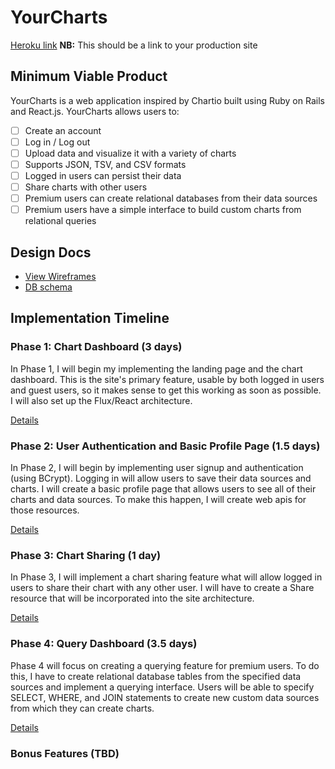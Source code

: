 # YourCharts

[Heroku link][heroku] **NB:** This should be a link to your production site

[heroku]: http://www.herokuapp.com

## Minimum Viable Product

YourCharts is a web application inspired by Chartio built using Ruby on Rails
and React.js. YourCharts allows users to:


- [ ] Create an account
- [ ] Log in / Log out
- [ ] Upload data and visualize it with a variety of charts
- [ ] Supports JSON, TSV, and CSV formats
- [ ] Logged in users can persist their data
- [ ] Share charts with other users
- [ ] Premium users can create relational databases from their data sources
- [ ] Premium users have a simple interface to build custom charts from relational queries

## Design Docs
* [View Wireframes][view]
* [DB schema][schema]

[view]: ./docs/views.md
[schema]: ./docs/schema.md

## Implementation Timeline

### Phase 1: Chart Dashboard (3 days)

In Phase 1, I will begin my implementing the landing page and the chart dashboard.
This is the site's primary feature, usable by both logged in users and guest users,
so it makes sense to get this working as soon as possible. I will also set up the
Flux/React architecture.

[Details][phase-one]

### Phase 2: User Authentication and Basic Profile Page (1.5 days)

In Phase 2, I will begin by implementing user signup and authentication (using
BCrypt). Logging in will allow users to save their data sources and charts.
I will create a basic profile page that allows users to see all of their charts and
data sources. To make this happen, I will create web apis for those resources.

[Details][phase-two]

### Phase 3: Chart Sharing (1 day)

In Phase 3, I will implement a chart sharing feature what will allow logged in users
to share their chart with any other user. I will have to create a Share resource
that will be incorporated into the site architecture.

[Details][phase-three]

### Phase 4: Query Dashboard (3.5 days)

Phase 4 will focus on creating a querying feature for premium users. To do this,
I have to create relational database tables from the specified data sources and
implement a querying interface. Users will be able to specify SELECT, WHERE, and
JOIN statements to create new custom data sources from which they can create charts.

[Details][phase-four]


### Bonus Features (TBD)


[phase-one]: ./docs/phases/phase1.md
[phase-two]: ./docs/phases/phase2.md
[phase-three]: ./docs/phases/phase3.md
[phase-four]: ./docs/phases/phase4.md
